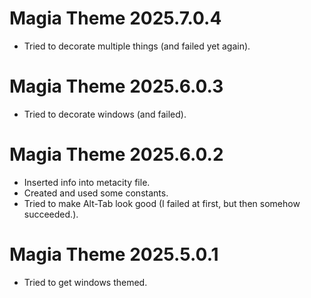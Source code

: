 # Magia Theme 2025.7.0.4

- Tried to decorate multiple things (and failed yet again).

# Magia Theme 2025.6.0.3

- Tried to decorate windows (and failed).

# Magia Theme 2025.6.0.2

- Inserted info into metacity file.
- Created and used some constants.
- Tried to make Alt-Tab look good (I failed at first, but then somehow succeeded.).

# Magia Theme 2025.5.0.1

- Tried to get windows themed.
